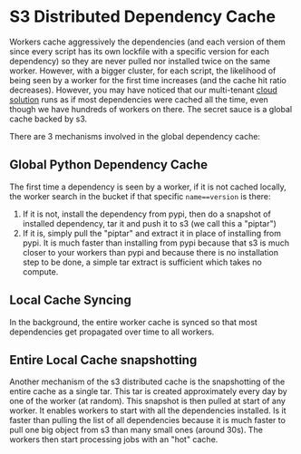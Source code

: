 # S3 Distributed Dependency Cache

Workers cache aggressively the dependencies (and each version of them since every script has its own lockfile with a specific version for each dependency) so they are never pulled nor installed twice on the same worker. However, with a bigger cluster, for each script, the likelihood of being seen by a worker for the first time increases (and the cache hit ratio decreases). However, you may have noticed that our multi-tenant [cloud solution](https://app.windmill.dev) runs as if most dependencies were cached all the time, even though we have hundreds of workers on there. The secret sauce is a global cache backed by s3.

There are 3 mechanisms involved in the global dependency cache:

## Global Python Dependency Cache

The first time a dependency is seen by a worker, if it is not cached locally, the worker search in the bucket if that specific `name==version` is there:

1. If it is not, install the dependency from pypi, then do a snapshot of installed dependency, tar it and push it to s3 (we call this a "piptar")
2. If it is, simply pull the "piptar" and extract it in place of installing from pypi. It is much faster than installing from pypi because that s3 is much closer to your workers than pypi and because there is no installation step to be done, a simple tar extract is sufficient which takes no compute.

## Local Cache Syncing

In the background, the entire worker cache is synced so that most dependencies get propagated over time to all workers.

## Entire Local Cache snapshotting

Another mechanism of the s3 distributed cache is the snapshotting of the entire cache as a single tar. This tar is created approximately every day by one of the worker (at random). This snapshot is then pulled at start of any worker. It enables workers to start with all the dependencies installed. Is it faster than pulling the list of all dependencies because it is much faster to pull one big object from s3 than many small ones (around 30s). The workers then start processing jobs with an "hot" cache.
